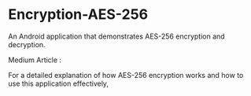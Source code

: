 # Encryption-AES-256
An Android application that demonstrates AES-256 encryption and decryption.

Medium Article :

For a detailed explanation of how AES-256 encryption works and how to use this application effectively,